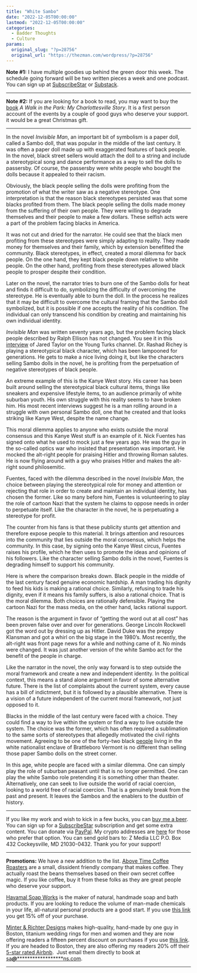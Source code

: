 ```yaml
---
title: "White Sambo"
date: "2022-12-05T00:00:00"
lastmod: "2022-12-05T00:00:00"
categories:
  - Badder Thoughts
  - Culture
params:
  original_slug: "?p=28756"
  original_url: "https://thezman.com/wordpress/?p=28756"
---
```


**Note \#1:** I have multiple goodies up behind the green door this
week. The schedule going forward will be two written pieces a week and
one podcast. You can sign up at
<a href="https://www.subscribestar.com/the-z-blog" rel="noopener"
target="_blank">SubscribeStar</a> or
<a href="https://thedissident.substack.com/" rel="noopener"
target="_blank">Substack</a>.

------------------------------------------------------------------------

**Note \#2:** If you are looking for a book to read, you may want to buy
the <a href="https://www.amazon.com/dp/B0BNV2FYDY" rel="noopener"
target="_blank">book</a> *A Walk in the Park: My Charlottesville Story*.
It is a first person account of the events by a couple of good guys who
deserve your support. it would be a great Christmas gift.

------------------------------------------------------------------------

In the novel *Invisible Man*, an important bit of symbolism is a paper
doll, called a Sambo doll, that was popular in the middle of the last
century. It was often a paper doll made up with exaggerated features of
back people. In the novel, black street sellers would attach the doll to
a string and include a stereotypical song and dance performance as a way
to sell the dolls to passersby. Of course, the passersby were white
people who bought the dolls because it appealed to their racism.

Obviously, the black people selling the dolls were profiting from the
promotion of what the writer saw as a negative stereotype. One
interpretation is that the reason black stereotypes persisted was that
some blacks profited from them. The black people selling the dolls made
money from the suffering of their own people. They were willing to
degrade themselves and their people to make a few dollars. These selfish
acts were a part of the problem facing blacks in America.

It was not cut and dried for the narrator. He could see that the black
men profiting from these stereotypes were simply adapting to reality.
They made money for themselves and their family, which by extension
benefitted the community. Black stereotypes, in effect, created a moral
dilemma for back people. On the one hand, they kept black people down
relative to white people. On the other hand, profiting from these
stereotypes allowed black people to prosper despite their condition.

Later on the novel, the narrator tries to burn one of the Sambo dolls
for heat and finds it difficult to do, symbolizing the difficulty of
overcoming the stereotype. He is eventually able to burn the doll. In
the process he realizes that it may be difficult to overcome the
cultural framing that the Sambo doll symbolized, but it is possible if
one accepts the reality of his condition. The individual can only
transcend his condition by creating and maintaining his own individual
identity.

*Invisible Man* was written seventy years ago, but the problem facing
black people described by Ralph Ellison has not changed. You see it in
this <a href="https://www.youtube.com/watch?v=VieI_yLmQkI&amp;t=1s"
rel="noopener" target="_blank">interview</a> of Jared Taylor on the
Young Turks channel. Dr. Rashad Richey is playing a stereotypical black
character, which has been lampooned for generations. He gets to make a
nice living doing it, but like the characters selling Sambo dolls in the
novel, he is profiting from the perpetuation of negative stereotypes of
black people.

An extreme example of this is the Kanye West story. His career has been
built around selling the stereotypical black cultural items, things like
sneakers and expensive lifestyle items, to an audience primarily of
white suburban youth. His own struggle with this reality seems to have
broken him. His most recent interviews suggest he is a man rolling
around in a struggle with own personal Sambo doll, one that he created
and that looks striking like Kanye West, despite the name change.

This moral dilemma applies to anyone who exists outside the moral
consensus and this Kanye West stuff is an example of it. Nick Fuentes
has signed onto what he used to mock just a few years ago. He was the
guy in the so-called optics war who insisted that presentation was
important. He mocked the alt-right people for praising Hitler and
throwing Roman salutes. He is now flying around with a guy who praises
Hitler and makes the alt-right sound philosemitic.

Fuentes, faced with the dilemma described in the novel *Invisible Man*,
the choice between playing the stereotypical role for money and
attention or rejecting that role in order to create and maintain an
individual identity, has chosen the former. Like so many before him,
Fuentes is volunteering to play the role of cartoon Nazi that the system
he claims to oppose needs in order to perpetuate itself. Like the
character in the novel, he is perpetuating a stereotype for profit.

The counter from his fans is that these publicity stunts get attention
and therefore expose people to this material. It brings attention and
resources into the community that lies outside the moral consensus,
which helps the community. In this case, by signing onto the Kanye West
circus, Fuentes raises his profile, which he then uses to promote the
ideas and opinions of his followers. Like the character selling Sambo
dolls in the novel, Fuentes is degrading himself to support his
community.

Here is where the comparison breaks down. Black people in the middle of
the last century faced genuine economic hardship. A man trading his
dignity to feed his kids is making a rational choice. Similarly,
refusing to trade his dignity, even if it means his family suffers, is
also a rational choice. That is the moral dilemma. Both choices are
rationally defensible. Playing the cartoon Nazi for the mass media, on
the other hand, lacks rational support.

The reason is the argument in favor of “getting the word out at all
cost” has been proven false over and over for generations. George
Lincoln Rockwell got the word out by dressing up as Hitler. David Duke
was the preppy Klansman and got a whirl on the big stage in the 1980’s.
Most recently, the alt-right was front page news for a while and nothing
came of it. No minds were changed. It was just another version of the
white Sambo act for the benefit of the people in charge.

Like the narrator in the novel, the only way forward is to step outside
the moral framework and create a new and independent identity. In the
political context, this means a stand alone argument in favor of some
alternative future. There is the list of complaints about the current
system, every cause has a bill of indictment, but it is followed by a
plausible alternative. There is a vision of a future independent of the
current moral framework, not just opposed to it.

Blacks in the middle of the last century were faced with a choice. They
could find a way to live within the system or find a way to live outside
the system. The choice was the former, which has often required a
sublimation to the same sorts of stereotypes that allegedly motivated
the civil rights movement. Agreeing to be one of the forty-two black
<a href="https://www.youtube.com/watch?app=desktop&amp;v=SpcLu8BX4EY"
rel="noopener" target="_blank">people</a> living in the white
nationalist enclave of Brattleboro Vermont is no different than selling
those paper Sambo dolls on the street corner.

In this age, white people are faced with a similar dilemma. One can
simply play the role of suburban peasant until that is no longer
permitted. One can play the white Sambo role pretending it is something
other than theater. Alternatively, one can seek to live outside the
world of racial coercion, looking to a world free of racial coercion.
That is a genuinely break from the past and present. It leaves the
Sambos and the enablers to the dustbin of history.

------------------------------------------------------------------------

If you like my work and wish to kick in a few bucks, you can
<a href="https://www.buymeacoffee.com/mujolulu" rel="noopener"
target="_blank">buy me a beer</a>. You can sign up for a
<a href="https://www.subscribestar.com/the-z-blog" rel="noopener"
target="_blank">SubscribeStar</a> subscription and get some extra
content. You can donate via <a
href="https://www.paypal.com/donate/?cmd=_s-xclick&amp;hosted_button_id=UDAS2Q8JYA6CN&amp;source=url"
rel="noopener" target="_blank">PayPal</a>. My crypto addresses are
<a href="https://thezman.com/wordpress/?page_id=22713" rel="noopener"
target="_blank">here</a> for those who prefer that option. You can send
gold bars to: Z Media LLC P.O. Box 432 Cockeysville, MD 21030-0432.
Thank you for your support!

------------------------------------------------------------------------

**Promotions:** We have a new addition to the list.
<a href="https://abovetimecoffee.com/" rel="noopener"
target="_blank">Above Time Coffee Roasters</a> are a small, dissident
friendly company that makes coffee. They actually roast the beans
themselves based on their own secret coffee magic. If you like coffee,
buy it from these folks as they are great people who deserve your
support.

<a href="https://havamalsoapworks.com/" rel="noopener"
target="_blank">Havamal Soap Works</a> is the maker of natural, handmade
soap and bath products. If you are looking to reduce the volume of
man-made chemicals in your life, all-natural personal products are a
good start. If you use
<a href="https://havamalsoapworks.com/discount/ZMAN" rel="noopener"
target="_blank">this link</a> you get 15% off of your purchase.

<a href="https://www.minterandrichterdesigns.com/"
rel="noreferrer nofollow noopener" target="_blank">Minter &amp; Richter
Designs</a> makes high-quality, hand-made by one guy in Boston, titanium
wedding rings for men and women and they are now offering readers a
fifteen percent discount on purchases if you use
<a href="https://www.minterandrichterdesigns.com/discount/ZMAN"
rel="noreferrer nofollow noopener" target="_blank">this link</a>.
<span class="highlight"><span class="colour"><span class="font"><span class="size">If
you are headed to Boston, they are also offering my readers 20% off
their <a
href="https://www.airbnb.com/users/7988017/listings?user_id=7988017&amp;s=3"
rel="noopener noreferrer" target="_blank">5-star rated Airbnb</a>.  Just
email them directly to book at
<a href="mailto:sa***@*********************ns.com"
data-original-string="jC1t/HU1Qbt9wJyI1wi3xQ==cb7ea6YvyvhmaB7Lei1q9HRJtjuFYk/U3TIDBiCZCJucHjUY3jeVms3PoKrpf/cFD0i"><span
class="apbct-email-encoder"
data-original-string="csVlgHgnDTHLT4mGa20Yhg==cb7kmzAmKaqnHo+9JvXZgCX6gjd5tD0MsaH57eFgI3eRGuYHpX1yb/WZDK6opOeqxaF"
title="This contact has been encoded by Anti-Spam by CleanTalk. Click to decode. To finish the decoding make sure that JavaScript is enabled in your browser.">sa<span
class="apbct-blur">***</span>@<span
class="apbct-blur">*********************</span>ns.com</span></a>.</span></span></span></span>

------------------------------------------------------------------------
